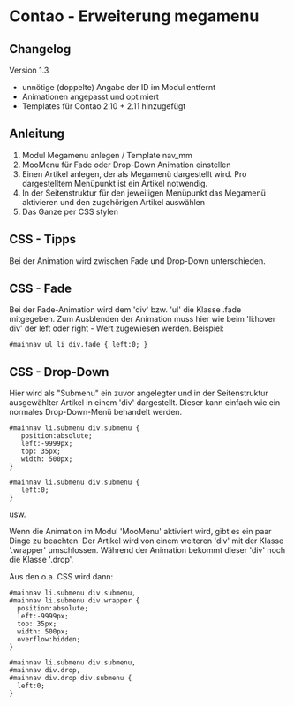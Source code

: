Contao - Erweiterung megamenu
=============================

Changelog
---------
Version 1.3
 * unnötige (doppelte) Angabe der ID im Modul entfernt
 * Animationen angepasst und optimiert
 * Templates für Contao 2.10 + 2.11 hinzugefügt


Anleitung
---------

1. Modul Megamenu anlegen / Template nav_mm
2. MooMenu für Fade oder Drop-Down Animation einstellen
3. Einen Artikel anlegen, der als Megamenü dargestellt wird. Pro dargestelltem Menüpunkt ist ein Artikel notwendig.
4. In der Seitenstruktur für den jeweiligen Menüpunkt das Megamenü aktivieren und den zugehörigen Artikel auswählen
5. Das Ganze per CSS stylen

CSS - Tipps
-----------
Bei der Animation wird zwischen Fade und Drop-Down unterschieden.


CSS - Fade
-----------

Bei der Fade-Animation wird dem 'div' bzw. 'ul' die Klasse .fade mitgegeben. Zum Ausblenden der Animation muss hier
wie beim 'li:hover div' der left oder right - Wert zugewiesen werden. Beispiel:

    #mainnav ul li div.fade { left:0; }

CSS - Drop-Down
---------------

Hier wird als "Submenu" ein zuvor angelegter und in der Seitenstruktur ausgewählter Artikel in einem 'div' dargestellt.
Dieser kann einfach wie ein normales Drop-Down-Menü behandelt werden.

    #mainnav li.submenu div.submenu {
       position:absolute;
       left:-9999px;
       top: 35px;
       width: 500px;
    }

    #mainnav li.submenu div.submenu {
       left:0;
    }

usw.

Wenn die Animation im Modul 'MooMenu' aktiviert wird, gibt es ein paar Dinge zu beachten.
Der Artikel wird von einem weiteren 'div' mit der Klasse '.wrapper' umschlossen. Während der Animation
bekommt dieser 'div' noch die Klasse '.drop'.

Aus den o.a. CSS wird dann:

    #mainnav li.submenu div.submenu,
    #mainnav li.submenu div.wrapper {
      position:absolute;
      left:-9999px;
      top: 35px;
      width: 500px;
      overflow:hidden;
    }

    #mainnav li.submenu div.submenu,
    #mainnav div.drop,
    #mainnav div.drop div.submenu {
      left:0;
    }


